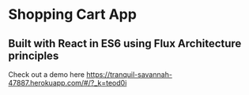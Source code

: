 # Shopping Cart App 

## Built with React in ES6 using Flux Architecture principles 

Check out a demo here https://tranquil-savannah-47887.herokuapp.com/#/?_k=teod0i


